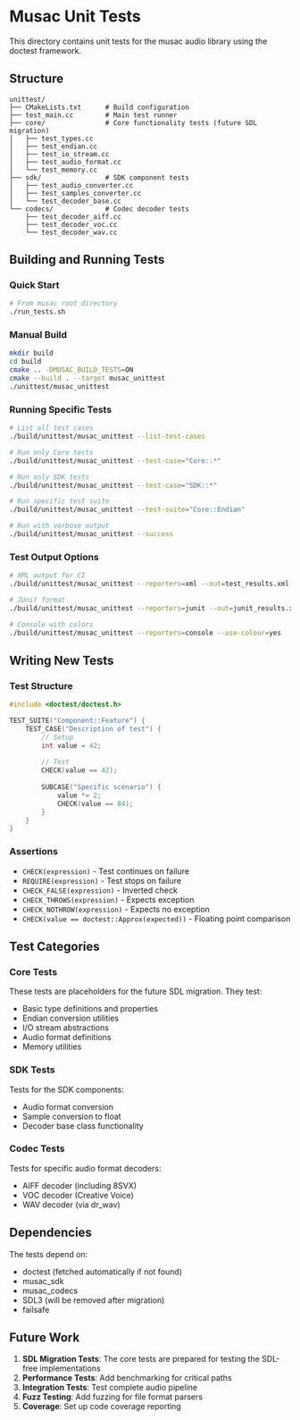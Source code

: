 # Musac Unit Tests

This directory contains unit tests for the musac audio library using the doctest framework.

## Structure

```
unittest/
├── CMakeLists.txt      # Build configuration
├── test_main.cc        # Main test runner
├── core/               # Core functionality tests (future SDL migration)
│   ├── test_types.cc
│   ├── test_endian.cc
│   ├── test_io_stream.cc
│   ├── test_audio_format.cc
│   └── test_memory.cc
├── sdk/                # SDK component tests
│   ├── test_audio_converter.cc
│   ├── test_samples_converter.cc
│   └── test_decoder_base.cc
└── codecs/             # Codec decoder tests
    ├── test_decoder_aiff.cc
    ├── test_decoder_voc.cc
    └── test_decoder_wav.cc
```

## Building and Running Tests

### Quick Start
```bash
# From musac root directory
./run_tests.sh
```

### Manual Build
```bash
mkdir build
cd build
cmake .. -DMUSAC_BUILD_TESTS=ON
cmake --build . --target musac_unittest
./unittest/musac_unittest
```

### Running Specific Tests
```bash
# List all test cases
./build/unittest/musac_unittest --list-test-cases

# Run only Core tests
./build/unittest/musac_unittest --test-case="Core::*"

# Run only SDK tests
./build/unittest/musac_unittest --test-case="SDK::*"

# Run specific test suite
./build/unittest/musac_unittest --test-suite="Core::Endian"

# Run with verbose output
./build/unittest/musac_unittest --success
```

### Test Output Options
```bash
# XML output for CI
./build/unittest/musac_unittest --reporters=xml --out=test_results.xml

# JUnit format
./build/unittest/musac_unittest --reporters=junit --out=junit_results.xml

# Console with colors
./build/unittest/musac_unittest --reporters=console --use-colour=yes
```

## Writing New Tests

### Test Structure
```cpp
#include <doctest/doctest.h>

TEST_SUITE("Component::Feature") {
    TEST_CASE("Description of test") {
        // Setup
        int value = 42;
        
        // Test
        CHECK(value == 42);
        
        SUBCASE("Specific scenario") {
            value *= 2;
            CHECK(value == 84);
        }
    }
}
```

### Assertions
- `CHECK(expression)` - Test continues on failure
- `REQUIRE(expression)` - Test stops on failure
- `CHECK_FALSE(expression)` - Inverted check
- `CHECK_THROWS(expression)` - Expects exception
- `CHECK_NOTHROW(expression)` - Expects no exception
- `CHECK(value == doctest::Approx(expected))` - Floating point comparison

## Test Categories

### Core Tests
These tests are placeholders for the future SDL migration. They test:
- Basic type definitions and properties
- Endian conversion utilities
- I/O stream abstractions
- Audio format definitions
- Memory utilities

### SDK Tests
Tests for the SDK components:
- Audio format conversion
- Sample conversion to float
- Decoder base class functionality

### Codec Tests
Tests for specific audio format decoders:
- AIFF decoder (including 8SVX)
- VOC decoder (Creative Voice)
- WAV decoder (via dr_wav)

## Dependencies

The tests depend on:
- doctest (fetched automatically if not found)
- musac_sdk
- musac_codecs
- SDL3 (will be removed after migration)
- failsafe

## Future Work

1. **SDL Migration Tests**: The core tests are prepared for testing the SDL-free implementations
2. **Performance Tests**: Add benchmarking for critical paths
3. **Integration Tests**: Test complete audio pipeline
4. **Fuzz Testing**: Add fuzzing for file format parsers
5. **Coverage**: Set up code coverage reporting